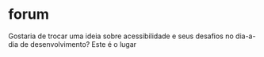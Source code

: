 # forum
Gostaria de trocar uma ideia sobre acessibilidade e seus desafios no dia-a-dia de desenvolvimento? Este é o lugar
